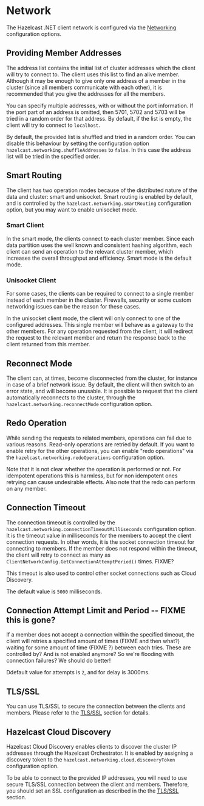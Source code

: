 # Network

The Hazelcast .NET client network is configured via the [Networking](configuration/options.md#networking) configuration options.

## Providing Member Addresses

The address list contains the initial list of cluster addresses which the client will try to connect to. The client uses this
list to find an alive member. Although it may be enough to give only one address of a member in the cluster
(since all members communicate with each other), it is recommended that you give the addresses for all the members.

You can specify multiple addresses, with or without the port information. If the port part of an address is omitted, then 5701, 5702 and 5703 will be tried in a random order for that address. By default, if the list is empty, the client will try to connect to `localhost`.

By default, the provided list is shuffled and tried in a random order. You can disable this behaviour by setting the configuration option `hazelcast.networking.shuffleAddresses` to `false`. In this case the address list will be tried in the specified order. 

## Smart Routing

The client has two operation modes because of the distributed nature of the data and cluster: smart and unisocket. Smart routing is enabled by default, and is controlled by the `hazelcast.networking.smartRouting` configuration option, but you may want to enable unisocket mode.

### Smart Client

In the smart mode, the clients connect to each cluster member. Since each data partition uses the well known and consistent hashing algorithm, each client can send an operation to the relevant cluster member, which increases the overall throughput and efficiency. Smart mode is the default mode.

### Unisocket Client

For some cases, the clients can be required to connect to a single member instead of each member in the cluster. Firewalls, security or some custom networking issues can be the reason for these cases.

In the unisocket client mode, the client will only connect to one of the configured addresses. This single member will behave as a gateway to the other members. For any operation requested from the client, it will redirect the request to the relevant member and return the response back to the client returned from this member.

## Reconnect Mode

The client can, at times, become disconnected from the cluster, for instance in case of a brief network issue. By default, the client will then switch to an error state, and will become unusable. It is possible to request that the client automatically reconnects to the cluster, through the `hazelcast.networking.reconnectMode` configuration option.

## Redo Operation

While sending the requests to related members, operations can fail due to various reasons. Read-only operations are retried by default. If you want to enable retry for the other operations, you can enable "redo operations" via the `hazelcast.networking.redoOperations` configuration option.

Note that it is not clear whether the operation is performed or not. For idempotent operations this is harmless, but for non idempotent ones retrying can cause undesirable effects. Also note that the redo can perform on any member.

## Connection Timeout

The connection timeout is controlled by the `hazelcast.networking.connectionTimeoutMilliseconds` configuration option. It is the timeout value in milliseconds for the members to accept the client connection requests. In other words, it is the socket connection timeout for connecting to members.
If the member does not respond within the timeout, the client will retry to connect as many as `ClientNetworkConfig.GetConnectionAttemptPeriod()` times. FIXME?

This timeout is also used to control other socket connections such as Cloud Discovery.

The default value is `5000` milliseconds.

## Connection Attempt Limit and Period -- FIXME this is gone?

If a member does not accept a connection within the specified timeout, the client will retries a specified amount of times (FIXME and then what?) waiting for some amount of time (FIXME ?) between each tries. These are controlled by? And is not enabled anymore? So we're flooding with connection failures? We should do better!

Ddefault value for attempts is `2`, and for delay is 3000ms.

## TLS/SSL

You can use TLS/SSL to secure the connection between the clients and members. Please refer to the [TLS/SSL](security/tlsssl.md) section for details.

## Hazelcast Cloud Discovery

Hazelcast Cloud Discovery enables clients to discover the cluster IP addresses through the Hazelcast Orchestrator. It is enabled by assigning a discovery token to the `hazelcast.networking.cloud.discoveryToken` configuration option.

To be able to connect to the provided IP addresses, you will need to use secure TLS/SSL connection between the client and members.
Therefore, you should set an SSL configuration as described in the the [TLS/SSL](security/tlsssl.md) section.